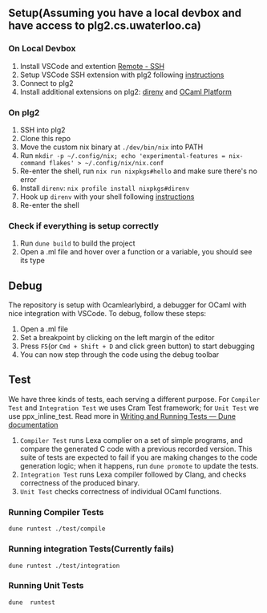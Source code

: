 
## Setup(Assuming you have a local devbox and have access to plg2.cs.uwaterloo.ca)
### On Local Devbox
1. Install VSCode and extention [Remote - SSH
](https://marketplace.visualstudio.com/items?itemName=ms-vscode-remote.remote-ssh)
2. Setup VSCode SSH extension with plg2 following [instructions](https://code.visualstudio.com/docs/remote/ssh#_connect-to-a-remote-host)
3. Connect to plg2
4. Install additional extensions on plg2: [direnv](https://marketplace.visualstudio.com/items?itemName=mkhl.direnv) and [OCaml Platform](https://marketplace.visualstudio.com/items?itemName=ocamllabs.ocaml-platform)

### On plg2
1. SSH into plg2
2. Clone this repo
3. Move the custom nix binary at `./dev/bin/nix` into PATH
4. Run `mkdir -p ~/.config/nix; echo 'experimental-features = nix-command flakes' > ~/.config/nix/nix.conf`
5. Re-enter the shell, run `nix run nixpkgs#hello` and make sure there's no error
6. Install `direnv`: `nix profile install nixpkgs#direnv`
7. Hook up `direnv` with your shell following [instructions](https://direnv.net/docs/hook.html)
8. Re-enter the shell

### Check if everything is setup correctly
1. Run `dune build` to build the project
2. Open a .ml file and hover over a function or a variable, you should see its type

## Debug
The repository is setup with Ocamlearlybird, a debugger for OCaml with nice integration with VSCode. To debug, follow these steps:
1. Open a .ml file
2. Set a breakpoint by clicking on the left margin of the editor
3. Press `F5`(or `Cmd + Shift + D` and click green button) to start debugging
4. You can now step through the code using the debug toolbar

## Test
We have three kinds of tests, each serving a different purpose. For `Compiler Test` and `Integration Test` we uses Cram Test framework; for `Unit Test` we use ppx_inline_test. Read more in [Writing and Running Tests — Dune documentation](https://dune.readthedocs.io/en/stable/tests.html#)
1. `Compiler Test` runs Lexa complier on a set of simple programs, and compare the generated C code with a previous recorded version. This suite of tests are expected to fail if you are making changes to the code generation logic; when it happens, run `dune promote` to update the tests.
2. `Integration Test` runs Lexa compiler followed by Clang, and checks correctness of the produced binary.
3. `Unit Test` checks correctness of individual OCaml functions.
### Running Compiler Tests
```
dune runtest ./test/compile
```
### Running integration Tests(Currently fails)
```
dune runtest ./test/integration
```
### Running Unit Tests
```
dune  runtest
```